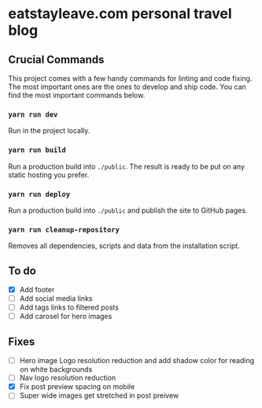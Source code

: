 # eatstayleave.com personal travel blog

## Crucial Commands

This project comes with a few handy commands for linting and code fixing. The most important ones are the ones to develop and ship code. You can find the most important commands below.

### `yarn run dev`

Run in the project locally.

### `yarn run build`

Run a production build into `./public`. The result is ready to be put on any static hosting you prefer.

### `yarn run deploy`

Run a production build into `./public` and publish the site to GitHub pages.

### `yarn run cleanup-repository`

Removes all dependencies, scripts and data from the installation script.

## To do

- [x] Add footer
- [ ] Add social media links
- [ ] Add tags links to filtered posts
- [ ] Add carosel for hero images

## Fixes

- [ ] Hero image Logo resolution reduction and add shadow color for reading on white backgrounds
- [ ] Nav logo resolution reduction
- [x] Fix post preview spacing on mobile
- [ ] Super wide images get stretched in post preivew
